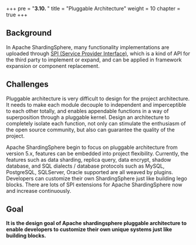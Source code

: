+++
pre = "<b>3.10. </b>"
title = "Pluggable Architecture"
weight = 10
chapter = true
+++

## Background

In Apache ShardingSphere, many functionality implementations are uploaded through [SPI (Service Provider Interface)](https://docs.oracle.com/javase/tutorial/sound/SPI-intro.html),
which is a kind of API for the third party to implement or expand, and can be applied in framework expansion or component replacement.

## Challenges

Pluggable architecture is very difficult to design for the project architecture. 
It needs to make each module decouple to independent and imperceptible to each other totally, and enables appendable functions in a way of superposition through a pluggable kernel.
Design an architecture to completely isolate each function, not only can stimulate the enthusiasm of the open source community, but also can guarantee the quality of the project.

Apache ShardingSphere begin to focus on pluggable architecture from version 5.x, features can be embedded into project flexibility.
Currently, the features such as data sharding, replica query, data encrypt, shadow database,
and SQL dialects / database protocols such as MySQL, PostgreSQL, SQLServer, Oracle supported are all weaved by plugins.
Developers can customize their own ShardingSphere just like building lego blocks.
There are lots of SPI extensions for Apache ShardingSphere now and increase continuously.

## Goal

**It is the design goal of Apache shardingsphere pluggable architecture to enable developers to customize their own unique systems just like building blocks.**
